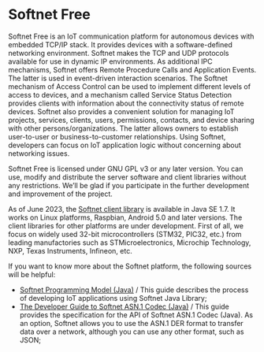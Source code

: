 # Softnet Free
Softnet Free is an IoT communication platform for autonomous devices with embedded TCP/IP stack. It provides devices with a software-defined networking environment. Softnet makes the TCP and UDP protocols available for use in dynamic IP environments. As additional IPC mechanisms, Softnet offers Remote Procedure Calls and Application Events. The latter is used in event-driven interaction scenarios. The Softnet mechanism of Access Control can be used to implement different levels of access to devices, and a mechanism called Service Status Detection provides clients with information about the connectivity status of remote devices. Softnet also provides a convenient solution for managing IoT projects, services, clients, users, permissions, contacts, and device sharing with other persons/organizations. The latter allows owners to establish user-to-user or business-to-customer relationships. Using Softnet, developers can focus on IoT application logic without concerning about networking issues.  

Softnet Free is licensed under GNU GPL v3 or any later version. You can use, modify and distribute the server software and client libraries without any restrictions. We’ll be glad if you participate in the further development and improvement of the project.

As of June 2023, the [Softnet client library](https://github.com/Softnet-Free/softnet-java/) is available in Java SE 1.7. It works on Linux platforms, Raspbian, Android 5.0 and later versions. The client libraries for other platforms are under development. First of all, we focus on widely used 32-bit microcontrollers (STM32, PIC32, etc.) from leading manufactories such as STMicroelectronics, Microchip Technology, NXP, Texas Instruments, Infineon, etc.  

If you want to know more about the Softnet platform, the following sources will be helpful:

* [Softnet Programming Model (Java)](https://softnet-free.github.io/softnet-java/) / This guide describes the process of developing IoT applications using Softnet Java Library;
* [The Developer Guide to Softnet ASN.1 Codec (Java)](https://softnet-free.github.io/asn1codec-java/) / This guide provides the specification for the API of Softnet ASN.1 Codec (Java). As an option, Softnet allows you to use the ASN.1 DER format to transfer data over a network, although you can use any other format, such as JSON;


<!--

**Here are some ideas to get you started:**

🙋‍♀️ A short introduction - what is your organization all about?
🌈 Contribution guidelines - how can the community get involved?
👩‍💻 Useful resources - where can the community find your docs? Is there anything else the community should know?
🍿 Fun facts - what does your team eat for breakfast?
🧙 Remember, you can do mighty things with the power of [Markdown](https://docs.github.com/github/writing-on-github/getting-started-with-writing-and-formatting-on-github/basic-writing-and-formatting-syntax)
-->
